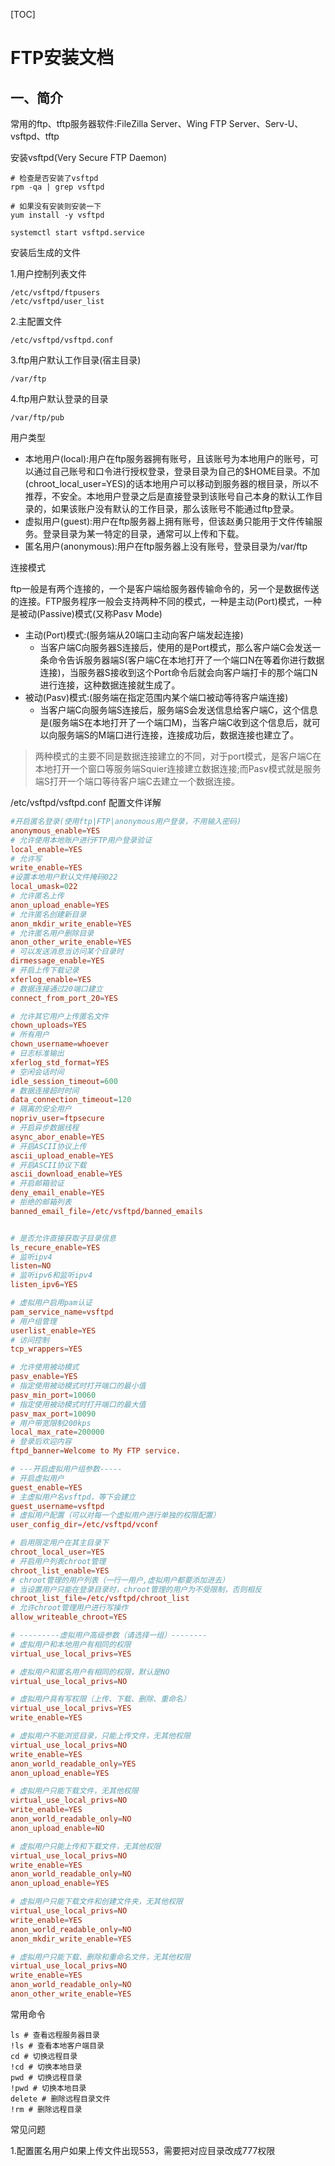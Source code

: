 [TOC]

# FTP安装文档

## 一、简介



常用的ftp、tftp服务器软件:FileZilla Server、Wing FTP Server、Serv-U、vsftpd、tftp



安装vsftpd(Very Secure FTP Daemon)

```shell
# 检查是否安装了vsftpd
rpm -qa | grep vsftpd

# 如果没有安装则安装一下
yum install -y vsftpd

systemctl start vsftpd.service
```



安装后生成的文件

1.用户控制列表文件

```file
/etc/vsftpd/ftpusers
/etc/vsftpd/user_list
```



2.主配置文件

```file
/etc/vsftpd/vsftpd.conf
```



3.ftp用户默认工作目录(宿主目录)

```file
/var/ftp
```



4.ftp用户默认登录的目录

```file
/var/ftp/pub
```





用户类型

- 本地用户(local):用户在ftp服务器拥有账号，且该账号为本地用户的账号，可以通过自己账号和口令进行授权登录，登录目录为自己的$HOME目录。不加(chroot_local_user=YES)的话本地用户可以移动到服务器的根目录，所以不推荐，不安全。本地用户登录之后是直接登录到该账号自己本身的默认工作目录的，如果该账户没有默认的工作目录，那么该账号不能通过ftp登录。
- 虚拟用户(guest):用户在ftp服务器上拥有账号，但该赵勇只能用于文件传输服务。登录目录为某一特定的目录，通常可以上传和下载。
- 匿名用户(anonymous):用户在ftp服务器上没有账号，登录目录为/var/ftp



连接模式

ftp一般是有两个连接的，一个是客户端给服务器传输命令的，另一个是数据传送的连接。FTP服务程序一般会支持两种不同的模式，一种是主动(Port)模式，一种是被动(Passive)模式(又称Pasv Mode)

- 主动(Port)模式:(服务端从20端口主动向客户端发起连接)
  - 当客户端C向服务器S连接后，使用的是Port模式，那么客户端C会发送一条命令告诉服务器端S(客户端C在本地打开了一个端口N在等着你进行数据连接)，当服务器S接收到这个Port命令后就会向客户端打卡的那个端口N进行连接，这种数据连接就生成了。
- 被动(Pasv)模式:(服务端在指定范围内某个端口被动等待客户端连接)
  - 当客户端C向服务端S连接后，服务端S会发送信息给客户端C，这个信息是(服务端S在本地打开了一个端口M)，当客户端C收到这个信息后，就可以向服务端S的M端口进行连接，连接成功后，数据连接也建立了。

> 两种模式的主要不同是数据连接建立的不同，对于port模式，是客户端C在本地打开一个窗口等服务端Squier连接建立数据连接;而Pasv模式就是服务端S打开一个端口等待客户端C去建立一个数据连接。



/etc/vsftpd/vsftpd.conf 配置文件详解

```conf
#开启匿名登录(使用ftp|FTP|anonymous用户登录，不用输入密码)
anonymous_enable=YES
# 允许使用本地账户进行FTP用户登录验证
local_enable=YES
# 允许写
write_enable=YES
#设置本地用户默认文件掩码022
local_umask=022
# 允许匿名上传
anon_upload_enable=YES
# 允许匿名创建新目录
anon_mkdir_write_enable=YES
# 允许匿名用户删除目录
anon_other_write_enable=YES
# 可以发送消息当访问某个目录时
dirmessage_enable=YES
# 开启上传下载记录
xferlog_enable=YES
# 数据连接通过20端口建立
connect_from_port_20=YES

# 允许其它用户上传匿名文件
chown_uploads=YES
# 所有用户
chown_username=whoever
# 日志标准输出
xferlog_std_format=YES
# 空闲会话时间
idle_session_timeout=600
# 数据连接超时时间
data_connection_timeout=120
# 隔离的安全用户
nopriv_user=ftpsecure
# 开启异步数据线程
async_abor_enable=YES
# 开启ASCII协议上传
ascii_upload_enable=YES
# 开启ASCII协议下载
ascii_download_enable=YES
# 开启邮箱验证
deny_email_enable=YES
# 拒绝的邮箱列表
banned_email_file=/etc/vsftpd/banned_emails


# 是否允许直接获取子目录信息
ls_recure_enable=YES
# 监听ipv4
listen=NO
# 监听ipv6和监听ipv4
listen_ipv6=YES

# 虚拟用户启用pam认证
pam_service_name=vsftpd
# 用户组管理
userlist_enable=YES
# 访问控制
tcp_wrappers=YES

# 允许使用被动模式
pasv_enable=YES
# 指定使用被动模式时打开端口的最小值
pasv_min_port=10060
# 指定使用被动模式时打开端口的最大值
pasv_max_port=10090
# 用户带宽限制200kps
local_max_rate=200000
# 登录后欢迎内容
ftpd_banner=Welcome to My FTP service.

# ---开启虚拟用户组参数-----
# 开启虚拟用户
guest_enable=YES
# 主虚拟用户名vsftpd，等下会建立
guest_username=vsftpd
# 虚拟用户配置（可以对每一个虚拟用户进行单独的权限配置）
user_config_dir=/etc/vsftpd/vconf

# 启用限定用户在其主目录下
chroot_local_user=YES
# 开启用户列表chroot管理
chroot_list_enable=YES
# chroot管理的用户列表（一行一用户,虚拟用户都要添加进去）
# 当设置用户只能在登录目录时，chroot管理的用户为不受限制，否则相反
chroot_list_file=/etc/vsftpd/chroot_list
# 允许chroot管理用户进行写操作
allow_writeable_chroot=YES

# ---------虚拟用户高级参数（请选择一组）--------
# 虚拟用户和本地用户有相同的权限
virtual_use_local_privs=YES

# 虚拟用户和匿名用户有相同的权限，默认是NO
virtual_use_local_privs=NO

# 虚拟用户具有写权限（上传、下载、删除、重命名）
virtual_use_local_privs=YES
write_enable=YES

# 虚拟用户不能浏览目录，只能上传文件，无其他权限
virtual_use_local_privs=NO
write_enable=YES
anon_world_readable_only=YES
anon_upload_enable=YES

# 虚拟用户只能下载文件，无其他权限
virtual_use_local_privs=NO
write_enable=YES
anon_world_readable_only=NO
anon_upload_enable=NO

# 虚拟用户只能上传和下载文件，无其他权限
virtual_use_local_privs=NO
write_enable=YES
anon_world_readable_only=NO
anon_upload_enable=YES

# 虚拟用户只能下载文件和创建文件夹，无其他权限
virtual_use_local_privs=NO
write_enable=YES
anon_world_readable_only=NO
anon_mkdir_write_enable=YES

# 虚拟用户只能下载、删除和重命名文件，无其他权限
virtual_use_local_privs=NO
write_enable=YES
anon_world_readable_only=NO
anon_other_write_enable=YES
```







常用命令

```
ls # 查看远程服务器目录
!ls # 查看本地客户端目录
cd # 切换远程目录
!cd # 切换本地目录
pwd # 切换远程目录
!pwd # 切换本地目录
delete # 删除远程目录文件
!rm # 删除远程目录
```





常见问题

1.配置匿名用户如果上传文件出现553，需要把对应目录改成777权限